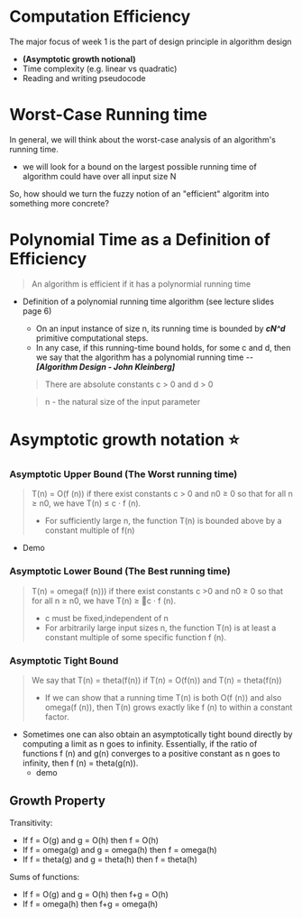 # Computation Efficiency
The major focus of week 1 is the part of design principle in algorithm design 
 - **(Asymptotic growth notional)**
 - Time complexity (e.g. linear vs quadratic)
 - Reading and writing pseudocode

# Worst-Case Running time
In general, we will think about the worst-case analysis of an algorithm's running time.

- we will look for a bound on the largest possible running time of algorithm could have over all input size N

So, how should we turn the fuzzy notion of an "efficient" algoritm into something more concrete?

# Polynomial Time as a Definition of Efficiency

> An algorithm is efficient if it has a polynormial running time

- Definition of a polynomial running time algorithm (see lecture slides page 6)
    -  On an input instance of size n, its running time is bounded by **_cN^d_** primitive computational steps.
    - In any case, if this running-time bound holds, for some c and d, then we say that the algorithm has a polynomial running time -- **_[Algorithm Design - John Kleinberg]_**
    > There are absolute constants c > 0 and d > 0

    > n - the natural size of the input parameter
    

# Asymptotic growth notation :star:
### Asymptotic Upper Bound (The Worst running time) 
> T(n) = O(f (n)) if there exist constants c > 0 and n0 ≥ 0 so that for all n ≥ n0, we have T(n) ≤ c · f (n). 
> - For sufficiently large n, the function T(n) is bounded above by a constant multiple of f(n)
   - Demo 
### Asymptotic Lower Bound (The Best running time)
> T(n) = omega(f (n))) if there exist constants c >0 and n0 ≥ 0 so that for all n ≥ n0, we have T(n) ≥ c · f (n). 
> - c must be fixed,independent of n
> - For arbitrarily large input sizes n, the function T(n) is at least a constant multiple of some specific function f (n).
### Asymptotic Tight Bound 
> We say that T(n) = theta(f(n)) if T(n) = O(f(n)) and T(n) = theta(f(n))
> - If we can show that a running time T(n) is both O(f (n)) and also omega(f (n)), then T(n) grows exactly like f (n) to within a constant factor.
* Sometimes one can also obtain an asymptotically tight bound directly by computing a limit as n goes to infinity. Essentially, if the ratio of functions f (n) and g(n) converges to a positive constant as n goes to infinity, then f (n) = theta(g(n)).
    - demo 
## Growth Property
Transitivity:
- If f = O(g) and g = O(h) then f = O(h) 
- If f = omega(g) and g = omega(h) then f = omega(h) 
- If f = theta(g) and g = theta(h) then f = theta(h)

Sums of functions:
- If f = O(g) and g = O(h) then f+g = O(h) 
- If f = omega(h) then f+g = omega(h)